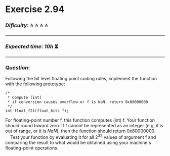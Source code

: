 Exercise 2.94
==============

### ***Dificulty***: :star: :star: :star: :star:

---

### ***Expected time***: ***10h*** :hourglass_flowing_sand:

---

### ***Question***:
Following the bit level floating point coding rules, implement the function with the following prototype:  

```
/*  
 * Compute (int)
 * if conversion causes overflow or f is NaN, return 0x80000000  
 */
int float_f2i(float_bits f);
```  

For floating-point number f, this function computes (int) f. Your function should round toward zero. If f cannot be represented as an integer (e.g, it is out of range, or it is *NaN*), then the function should return 0x80000000.  
&nbsp;&nbsp;&nbsp;&nbsp;Test your function by evaluating it for all 2<sup>32</sup> values of argument f and comparing the result to what would be obtained using your machine's floating-point operations.